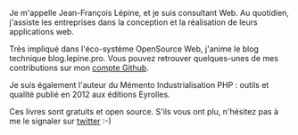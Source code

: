 Je m'appelle Jean-François Lépine, et je suis consultant Web. Au quotidien, j'assiste les entreprises dans la conception et la réalisation de leurs applications web.

Très impliqué dans l'éco-système OpenSource Web, j'anime le blog technique blog.lepine.pro. Vous pouvez retrouver quelques-unes de mes contributions sur mon [compte Github](http://www.github.com/Halleck45).

Je suis également l'auteur du Mémento Industrialisation PHP : outils et qualité publié en 2012 aux éditions Eyrolles.

Ces livres sont gratuits et open source. S'ils vous ont plu, n'hésitez pas à me le signaler sur [twitter](https://www.twitter.com/Halleck45) :-)

